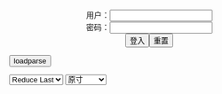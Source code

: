 <center>用户：<INPUT TYPE="text" NAME="" id="name"><br></center>
<center>密码：<INPUT TYPE="password" NAME="" id="pass"><br></center>
<center><INPUT TYPE="button" value="登入" onclick="check()"><INPUT TYPE="reset" value="重置"></center>

<div style="display: none" id="mdm" name="dmd">
  <button onclick="location.reload()">Cover 0</button>
</div>

<button style="display: none" name="dmd" onclick="toggleb()">toggle</button>
<button onclick="loadparse()">loadparse</button>

<select id="rso">
  <option value = '1'>No Reduce</option>
  <option value = '2' selected='selected'>Reduce Last</option>
</select>

<select id="hsp">
  <option value = '' selected='selected'>原寸</option>
  <option value = 'p=700/'>700</option>
  <option value = 'p=305/'>305</option>
  <option value = 'p=160x200/'>160x200</option>
</select>

<br>
<div style="display: none" id="mdc" name="dmd">
</div>

<pre style="display: none" id = "raw">
<!-- 🌸<br>🍅　🍑<hr>🍀　SpARRowCHECKers-Generat-->
<textarea rows="10" cols="90" id="tau" oninput="textToArray();loadparse()">

https://static9.hentai-cosplays.com/upload/20220603/300/306452/p=305/17.jpg
https://static9.hentai-cosplays.com/upload/20220603/300/306512/p=305/28.jpg
https://static5.hentai-cosplays.com/upload/20211208/248/253520/p=700/14.jpg
https://static8.hentai-cosplays.com/upload/20220417/295/302078/p=700/100.jpg
https://static9.hentai-cosplays.com/upload/20220526/299/305900/p=700/85.jpg
https://static5.hentai-cosplays.com/upload/20211209/252/257326/p=305/20.jpg
https://static5.hentai-cosplays.com/upload/20211209/252/257321/p=305/37.jpg
https://static6.hentai-cosplays.com/upload/20220105/272/277888/p=700/11.jpg
https://static6.hentai-cosplays.com/upload/20220105/272/277889/p=700/12.jpg
https://static8.hentai-cosplays.com/upload/20220325/294/300079/p=700/155.jpg
https://static8.hentai-cosplays.com/upload/20220406/295/301322/p=700/38.jpg
https://static5.hentai-cosplays.com/upload/20211026/245/249997/p=700/13.jpg
https://static5.hentai-cosplays.com/upload/20211026/245/249996/p=700/20.jpg
https://static9.hentai-cosplays.com/upload/20220424/296/302627/p=700/44.jpg
https://static8.hentai-cosplays.com/upload/20220405/295/301256/p=700/32.jpg
https://static8.hentai-cosplays.com/upload/20220402/294/301006/p=700/29.jpg
https://static5.hentai-cosplays.com/upload/20211209/252/257127/p=700/13.jpg
https://static5.hentai-cosplays.com/upload/20211209/252/257116/p=700/38.jpg
https://static7.hentai-cosplays.com/upload/20220128/287/293822/p=700/26.jpg
https://static5.hentai-cosplays.com/upload/20211209/252/257122/p=700/21.jpg
https://static7.hentai-cosplays.com/upload/20220202/288/294253/p=700/10.jpg
https://static7.hentai-cosplays.com/upload/20220215/289/295636/p=700/3.jpg
https://static6.hentai-cosplays.com/upload/20211215/256/261955/p=700/60.jpg
https://static5.hentai-cosplays.com/upload/20210825/237/242148/p=700/35.jpg
https://static3.porn-images-xxx.com/upload/20180930/594/607757/p=700/7.jpg
https://static4.porn-images-xxx.com/upload/20200207/773/791156/p=700/4.jpg
https://static5.hentai-cosplays.com/upload/20211208/248/253061/p=700/11.jpg
https://static5.hentai-cosplays.com/upload/20211209/251/256393/p=700/12.jpg
https://static5.hentai-cosplays.com/upload/20211209/251/256088/p=700/32.jpg
https://static6.hentai-cosplays.com/upload/20220111/275/281494/p=700/40.jpg
https://static6.hentai-cosplays.com/upload/20220111/275/281497/p=700/37.jpg
https://static6.hentai-cosplays.com/upload/20220110/275/280666/p=700/38.jpg
https://static5.hentai-cosplays.com/upload/20210814/236/240960/p=700/40.jpg
https://static5.hentai-cosplays.com/upload/20211028/245/250070/p=700/101.jpg
https://static5.hentai-cosplays.com/upload/20211027/245/250055/p=700/22.jpg
https://static5.hentai-cosplays.com/upload/20211212/254/259513/p=700/47.jpg
https://static5.hentai-cosplays.com/upload/20211012/242/247016/p=700/13.jpg
https://static4.hentai-cosplays.com/upload/20210701/228/232987/p=700/268.jpg
https://static5.hentai-cosplays.com/upload/20210726/231/235802/p=700/10.jpg
https://static5.hentai-cosplays.com/upload/20210725/230/235251/p=700/38.jpg
https://static5.hentai-cosplays.com/upload/20211109/246/251102/p=700/45.jpg

</textarea><br><!-- 🍀<br>🍑　🍅<hr>🌸 -->

<textarea rows="30" cols="100" id="tar" oninput="loadparse()">

【samples】Yelan (Genshin Impact) 夜蘭/夜兰 (原神) - エロコスプレ
https://ja.hentai-cosplays.com/image/samples-yelan-genshin-impact-night-orchid--night-lan-harajin/

https://static9.hentai-cosplays.com/upload/20220603/300/306452/p=305/17.jpg

HaneAme - Fia - エロコスプレ
https://ja.hentai-cosplays.com/image/haneame-fia/

https://static9.hentai-cosplays.com/upload/20220603/300/306512/p=305/28.jpg

<font size="1" style="color:#DCDCDC">2022-06-04</font>

Hane Ame - Bunny Kakudate Karin - エロコスプレ
https://ja.hentai-cosplays.com/image/hane-ame-bunny-kakudate-karin/

https://static5.hentai-cosplays.com/upload/20211208/248/253520/p=700/14.jpg

<font size="1" style="color:#DCDCDC">2022-06-03</font>

HaneAme Dead or Alive Nyotengu 雨波HaneAme DOA死与生 女天狗&宝石环 - エロコスプレ
https://ja.hentai-cosplays.com/image/haneame-dead-or-alive-nyotengu-rain-wave-haneame-doa-death-amp-jewels/

https://static8.hentai-cosplays.com/upload/20220417/295/302078/p=700/100.jpg

<font size="1" style="color:#DCDCDC">2022-06-03</font>

Hane Ame DOA - エロコスプレ
https://ja.hentai-cosplays.com/image/hane-ame-doa/

https://static9.hentai-cosplays.com/upload/20220526/299/305900/p=700/85.jpg

<font size="1" style="color:#DCDCDC">2022-06-03</font>

Hane Ame - Sesshouin Kiara Police 1 - エロコスプレ
https://ja.hentai-cosplays.com/image/hane-ame-sesshouin-kiara-police-1/

https://static5.hentai-cosplays.com/upload/20211209/252/257326/p=305/20.jpg

<font size="1" style="color:#DCDCDC">2022-06-03</font>

Hane Ame - Samsung "Sam" 1 - エロコスプレ
https://ja.hentai-cosplays.com/image/hane-ame-samsung-sam-1/

https://static5.hentai-cosplays.com/upload/20211209/252/257321/p=305/37.jpg

<font size="1" style="color:#DCDCDC">2022-06-03</font>

FGO Murasaki Shikibu cosplay 1 - エロコスプレ
https://ja.hentai-cosplays.com/image/fgo-murasaki-shikibu-cosplay-1/

https://static6.hentai-cosplays.com/upload/20220105/272/277888/p=700/11.jpg

<font size="1" style="color:#DCDCDC">2022-06-03</font>

Mama Bear x Mama Wolf 1 - エロコスプレ
https://ja.hentai-cosplays.com/image/mama-bear-x-mama-wolf-1/

https://static6.hentai-cosplays.com/upload/20220105/272/277889/p=700/12.jpg

<font size="1" style="color:#DCDCDC">2022-06-03</font>

HaneAme - 2B - エロコスプレ
https://ja.hentai-cosplays.com/image/haneame-2b-1/

https://static8.hentai-cosplays.com/upload/20220325/294/300079/p=700/155.jpg

<font size="1" style="color:#DCDCDC">2022-04-29</font>

Hane Ame - Raikou Maid (Fate╱Grand Order) - エロコスプレ
https://ja.hentai-cosplays.com/image/hane-ame-raikou-maid-fategrand-order/

https://static8.hentai-cosplays.com/upload/20220406/295/301322/p=700/38.jpg

<font size="1" style="color:#DCDCDC">2022-04-25</font>

HaneAme - Do-S - エロコスプレ
https://ja.hentai-cosplays.com/image/haneame-do-s/

https://static5.hentai-cosplays.com/upload/20211026/245/249997/p=700/13.jpg

<font size="1" style="color:#DCDCDC">2022-04-25</font>

HaneAme - Lancer Apron - エロコスプレ
https://ja.hentai-cosplays.com/image/haneame-lancer-apron/

https://static5.hentai-cosplays.com/upload/20211026/245/249996/p=700/20.jpg

<font size="1" style="color:#DCDCDC">2022-04-25</font>

HaneAme – Shizuku Kuroe - エロコスプレ
https://ja.hentai-cosplays.com/image/haneame--shizuku-kuroe/

https://static9.hentai-cosplays.com/upload/20220424/296/302627/p=700/44.jpg

<font size="1" style="color:#DCDCDC">2022-04-25</font>

HaneAme – Shenhe (Genshin Impact) - エロコスプレ
https://ja.hentai-cosplays.com/image/haneame--shenhe-genshin-impact/

<font size="1" style="color:#DCDCDC">2022-04-05</font>

HaneAme – Tiger Qipao - エロコスプレ
https://ja.hentai-cosplays.com/image/haneame--tiger-qipao/

https://static8.hentai-cosplays.com/upload/20220402/294/301006/p=700/29.jpg

<font size="1" style="color:#DCDCDC">2022-04-04</font>

雨波HaneAme - 2B Wedding suit - エロコスプレ
https://ja.hentai-cosplays.com/image/rain-wave-haneame-2b-wedding-suit/

https://static5.hentai-cosplays.com/upload/20211209/252/257127/p=700/13.jpg

<font size="1" style="color:#DCDCDC">2022-02-22</font>

雨波HaneAme - 2B Bride - エロコスプレ
https://ja.hentai-cosplays.com/image/rain-wave-haneame-2b-bride/

https://static5.hentai-cosplays.com/upload/20211209/252/257116/p=700/38.jpg

<font size="1" style="color:#DCDCDC">2022-02-22</font>

HaneAme - Hololive Ina - エロコスプレ
https://ja.hentai-cosplays.com/image/haneame-hololive-ina/

https://static7.hentai-cosplays.com/upload/20220128/287/293822/p=700/26.jpg

<font size="1" style="color:#DCDCDC">2022-02-22</font>

雨波HaneAme - 2B Neko Lingerie - エロコスプレ
https://ja.hentai-cosplays.com/image/rain-wave-haneame-2b-neko-lingerie/

https://static5.hentai-cosplays.com/upload/20211209/252/257122/p=700/21.jpg

<font size="1" style="color:#DCDCDC">2022-02-22</font>

Asagi Igawa by HaneAme - エロコスプレ
https://ja.hentai-cosplays.com/image/asagi-igawa-by-haneame/

https://static7.hentai-cosplays.com/upload/20220202/288/294253/p=700/10.jpg

<font size="1" style="color:#DCDCDC">2022-02-21</font>

DemonSlayer Daki cosplay by HaneAme - エロコスプレ
https://ja.hentai-cosplays.com/image/demonslayer-daki-cosplay-by-haneame/

https://static7.hentai-cosplays.com/upload/20220215/289/295636/p=700/3.jpg

<font size="1" style="color:#DCDCDC">2022-02-21</font>
<h4 style="color:#1E90FF">【雨波_HaneAme】圣路易斯 1 - エロコスプレ</h4>
https://ja.hentai-cosplays.com/image/rain-wave-_haneame-1/

https://static6.hentai-cosplays.com/upload/20211215/256/261955/p=700/60.jpg

<font size="1" style="color:#DCDCDC">2022/2/11 上午11:16:24</font>

<font size="2"><b>
Hane Ame 雨波 - Elsa Granhiert - エロコスプレ</b></font><br>
https://ja.hentai-cosplays.com/image/hane-ame--elsa-granhiert/

https://static5.hentai-cosplays.com/upload/20210825/237/242148/p=700/35.jpg

<font size="1" style="color:#DCDCDC"><b>2022/2/8 下午1:49:21</b></font><br>

<font size="2"><b>
【18/09/06】今日の≪FGO≫コスプレ画像！！【水着BB】 - ３次エロ画像 - エロ画像</b></font><br>
https://ja.porn-images-xxx.com/image/180906-today--fgo--cosplay-image-swimsuit-bb/

https://static3.porn-images-xxx.com/upload/20180930/594/607757/p=700/7.jpg

<font size="1" style="color:#DCDCDC"><b>2022/2/2 下午6:00:45</b></font><br>

<font size="3"><b>
【アサガヲ特選】今日のコスプレ画像！！【20/02/06】 - ３次エロ画像 - エロ画像</b></font><br>
https://ja.porn-images-xxx.com/image/asagawo-special-selection-cosplay-image-of-today--200206/

https://static4.porn-images-xxx.com/upload/20200207/773/791156/p=700/4.jpg

<font size="1" style="color:#DCDCDC"><b>2022/2/2 下午5:55:30</b></font><br>

<font size="2"><b>
Formidable by Hane Ame - エロコスプレ</b></font><br>
https://ja.hentai-cosplays.com/image/formidable-by-hane-ame/

https://static5.hentai-cosplays.com/upload/20211208/248/253061/p=700/11.jpg

<font size="1" style="color:#DCDCDC"><b>2022/1/28 下午9:03:25</b></font><br>

<font size="2"><b>
HaneAme – Raphtalia - エロコスプレ</b></font><br>
https://ja.hentai-cosplays.com/image/haneame--raphtalia/

https://static5.hentai-cosplays.com/upload/20211209/251/256393/p=700/12.jpg

<font size="1" style="color:#DCDCDC"><b>2022/1/17 下午7:56:07</b></font><br>

<font size="2"><b>
HaneAme – Scathach Bunny - エロコスプレ</b></font><br>
https://ja.hentai-cosplays.com/image/haneame-bunny/

https://static5.hentai-cosplays.com/upload/20211209/251/256088/p=700/32.jpg

<font size="1" style="color:#DCDCDC"><b>2022/1/13 下午9:19:02</b></font><br>

<font size="2"><b>
Hane Ame - Lucoa Milk - エロコスプレ</b></font><br>
https://ja.hentai-cosplays.com/image/hane-ame-lucoa-milk/

https://static6.hentai-cosplays.com/upload/20220112/276/282269/10.jpg
https://static6.hentai-cosplays.com/upload/20220112/276/282269/15.jpg

<font size="1" style="color:#DCDCDC"><b>2022/1/12 上午11:39:52</b></font><br>

<font size="2"><b>
Hane Ame - Taihou Wedding - エロコスプレ</b></font><br>
https://ja.hentai-cosplays.com/image/hane-ame-taihou-wedding/

https://static6.hentai-cosplays.com/upload/20220111/275/281494/p=700/40.jpg

<font size="1" style="color:#DCDCDC"><b>2022/1/11 下午12:12:23</b></font><br>

<font size="2"><b>
Hane Ame  - Asuna Ichinose - エロコスプレ</b></font><br>
https://ja.hentai-cosplays.com/image/hane-ame-asuna-ichinose/

https://static6.hentai-cosplays.com/upload/20220111/275/281497/p=700/37.jpg

<font size="1" style="color:#DCDCDC"><b>2022/1/11 下午12:13:16</b></font><br>

<font size="2"><b>
Hane Ame  - Raikou Maid - エロコスプレ</b></font><br>
https://ja.hentai-cosplays.com/image/hane-ame-raikou-maid/

https://static6.hentai-cosplays.com/upload/20220110/275/280666/p=700/38.jpg

<font size="1" style="color:#DCDCDC"><b>2022/1/10 下午9:37:26</b></font><br>

<font size="2"><b>
Hane Ame - "Sam" Samsung - エロコスプレ</b></font><br>
https://ja.hentai-cosplays.com/image/hane-ame-sam-samsung/

https://static5.hentai-cosplays.com/upload/20210814/236/240960/p=700/40.jpg

<font size="1" style="color:#DCDCDC"><b>2022/1/10 下午9:52:36</b></font><br>

<font size="2"><b>
Hane Ame - Nyotengu Photobook - エロコスプレ</b></font><br>
https://ja.hentai-cosplays.com/image/hane-ame-nyotengu-photobook/

<font size="1" style="color:#DCDCDC"><b>2021/12/15 上午11:08:57</b></font><br>

<font size="2"><b>
Hane Ame - Nyotengu Neko - エロコスプレ</b></font><br>
https://ja.hentai-cosplays.com/image/hane-ame-nyotengu-neko/

<font size="1" style="color:#DCDCDC"><b>2021/12/15 上午11:09:36</b></font><br>

<font size="2"><b>
Hane Ame - Mushoku Tensei Elinalise - エロコスプレ</b></font><br>
https://ja.hentai-cosplays.com/image/hane-ame-mushoku-tensei-elinalise/

<font size="1" style="color:#DCDCDC"><b>2021/12/15 下午5:19:01</b></font><br>

<font size="2"><b>
雨波HaneAme - 2B Wedding suit - エロコスプレ</b></font><br>
https://ja.hentai-cosplays.com/image/haneame-2b-wedding-suit/

<font size="1" style="color:#DCDCDC"><b>2021/12/15 上午11:24:51</b></font><br>

<font size="2"><b>
[HaneAme] Azur Lane Collection - エロコスプレ</b></font><br>
https://ja.hentai-cosplays.com/image/haneame-azur-lane-collection/

<font size="1" style="color:#DCDCDC"><b>2021/12/15 上午11:19:51</b></font><br>

<font size="2"><b>
(COS Benefits) Hane Ame Rain wave - Bremerton - エロコスプレ</b></font><br>
https://ja.hentai-cosplays.com/image/cos-benefits-hane-ame-rain-wave-bremerton/

<font size="1" style="color:#DCDCDC"><b>2021/12/15 上午10:32:33</b></font><br>

<font size="2"><b>
Hane Ame - 2B Bride (White) - エロコスプレ</b></font><br>
https://ja.hentai-cosplays.com/image/hane-ame-2b-bride-white/

<font size="1" style="color:#DCDCDC"><b>2021/12/15 上午11:15:04</b></font><br>

<font size="2"><b>
Hane Ame - Raiden Shogun - エロコスプレ</b></font><br>
https://ja.hentai-cosplays.com/image/hane-ame-raiden-shogun/

<font size="1" style="color:#DCDCDC"><b>2021/12/15 上午11:11:12</b></font><br>

</textarea>
</pre>

<link
  rel="stylesheet"
  href="https://cdn.jsdelivr.net/npm/@fancyapps/ui/dist/fancybox.css"
/>
<script src="https://cdn.jsdelivr.net/npm/@fancyapps/ui@4.0/dist/fancybox.umd.js"></script>

<script type="text/javascript">

var __urlRegex = /(\b(https?|ftp|file):\/\/[-A-Z0-9+&@#\/%?=~_|!:,.;]*[-A-Z0-9+&@#\/%=~_|])/ig;
var __imgRegex = /\.(?:jpe?g|gif|png)$/i;

textToArray();
loadparse();

function parseURL($string){

    var exp = __urlRegex;
    return $string.replace(exp,function(match){
            __imgRegex.lastIndex=0;
            if(__imgRegex.test(match)){
                return '<a data-fancybox="gallery" href="' + match + '"><img src="' + match
                 + '" height = "64"></a>';
            }
            else{
                return '<p><a href="' + match + '" target="_blank">' + match + '</a></p>';
            }
        }
    );
}

function textToArray(){
  var textArea = document.getElementById("tau");
  var arrayFromTextArea = textArea.value.split(String.fromCharCode(10));
  for ( var i = 0; i < arrayFromTextArea.length; i++ ) {
    generateM(arrayFromTextArea[i]);
  }
}

function generateM(url) {
  mdm.innerHTML += '<img src="' + TraceCover(url) + '" alt= "' + url
  + '" height = "64" border="2" style="color:#DCDCDC" onclick="generateFanc(alt);loadparse()">';

}

function TraceCover(url) {
  var SegmentArr = url.split('/');

  var Extens = SegmentArr.slice(-1).join().split('.').pop();
  var SegmentCount = SegmentArr.length - 2;

  var TopHalf = SegmentArr.slice(0,SegmentCount).join('/');

  return TopHalf + '/p=160x200/1.' + Extens + '\n';

}

function generateFanc(url) {
  var SegmentArr = url.split('/');
  var GeneratCount = SegmentArr.slice(-1).join().split('.').shift();
  var Extens = SegmentArr.slice(-1).join().split('.').pop();
  var SegmentCount = SegmentArr.length;
  var ReduceSegments = document.getElementById('rso').value;
  var HentaiSizeP = document.getElementById('hsp').value;
  var TopHalf = SegmentArr.slice(0,SegmentCount - ReduceSegments).join('/');
  tar.innerHTML = '';

  for (var j = 1; j <= GeneratCount; j++) {
    tar.innerHTML += TopHalf + '/' + HentaiSizeP + j + '.' + Extens + '\n';
  }
}

function loadparse() {
  mdc.innerHTML = parseURL(tar.value);
}

function check(){
  var name=document.getElementById("name").value;
  var pass=document.getElementById("pass").value;
  if(name==!/[^\s]/.test(new Date().getTime()) && pass==String.fromCharCode(window.atob("MTIx"))){
    var nd = document.getElementsByName("dmd");
    for (var i = 0; i <= nd.length; i++) {
      nd[i].style.display = "";
      }
      }else{
      }
}

function toggleb() {
  var x = document.getElementById("raw");
  if (x.style.display === "none") {
    x.style.display = "";
  } else {
    x.style.display = "none";
  }
}

</script>
